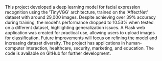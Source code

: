 This project developed a deep learning model for facial expression recognition using the 'TinyVGG' architecture, trained on the 'AffectNet' dataset with around 29,000 images. Despite achieving over 39% accuracy during training, the model's performance dropped to 10.53% when tested on a different dataset, highlighting generalization issues. A Flask web application was created for practical use, allowing users to upload images for classification. Future improvements will focus on refining the model and increasing dataset diversity. The project has applications in human-computer interaction, healthcare, security, marketing, and education. The code is available on GitHub for further development.
